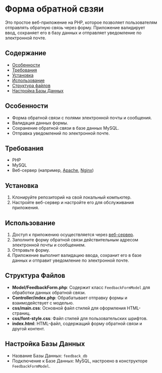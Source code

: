 # Форма обратной свзяи

Это простое веб-приложение на PHP, которое позволяет пользователям отправлять обратную связь через форму. Приложение валидирует ввод, сохраняет его в базу данных и отправляет уведомление по электронной почте.

## Содержание
- [Особенности](#особенности)
- [Требования](#требования)
- [Установка](#установка)
- [Использование](#использование)
- [Структура файлов](#структура-файлов)
- [Настройка Базы Данных](#настройка-базы-данных)
  
## Особенности
- Форма обратной связи с полями электронной почты и сообщения.
- Валидация данных формы.
- Сохранение обратной связи в базе данных MySQL.
- Отправка уведомлений по электронной почте.

## Требования
- PHP
- MySQL
- Веб-сервер (например, [Apache](https://httpd.apache.org/), [Nginx](https://www.nginx.com/))

## Установка
1. Клонируйте репозиторий на свой локальный компьютер.
2. Настройте веб-сервер и настройте его для обслуживания приложения.

## Использование
1. Доступ к приложению осуществляется через [веб-сервер](http://localhost/).
2. Заполните форму обратной связи действительным адресом электронной почты и сообщением.
3. Отправьте форму.
4. Приложение выполнит валидацию ввода, сохранит его в базе данных и отправит уведомление по электронной почте.

## Структура Файлов
- **Model/FeedbackForm.php**: Содержит класс `FeedbackFormModel` для обработки данных обратной связи.
- **Controller/index.php**: Обрабатывает отправку формы и взаимодействует с моделью.
- **css/main.css**: Основной файл стилей для оформления HTML-страниц.
- **css/font-style.css**: Файл стилей для пользовательских шрифтов.
- **index.html**: HTML-файл, содержащий форму обратной связи и другой контент.

## Настройка Базы Данных
- Название Базы Данных: `feedback_db`
- Подключение к Базе Данных: MySQL, настроено в конструкторе `FeedbackFormModel`.
